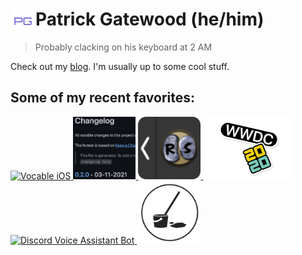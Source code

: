 <!-- Howdy, I'm playing around with the new personal README and trying out a few different ideas: 
- Dynamic list of pinned repository logos?
- Most recent star(s)?
-->

# <a href="https://patrickgatewood.com"><img src="https://github.com/pg8wood/website/blob/master/public_html/images/favicons/android-chrome-192x192.png" height=40 align="left"></a> Patrick Gatewood (he/him)
> Probably clacking on his keyboard at 2 AM

Check out my [blog](https://blog.patrickgatewood.com). I'm usually up to some cool stuff.

## Some of my recent favorites:

<!-- CSS, make dynamic? -->
<div display="inline">
  <a href="https://github.com/willowtreeapps/vocable-ios">
    <img alt="Vocable iOS" src="https://lh3.googleusercontent.com/NzoJUjzKIuilcA8T1cp2RGvcgd5bX7IZaD9wl75GOpbZS_Zd7U2eIpHcFkrxsrkSsB8" width="100"/>
  </a>
  
  <a href="https://github.com/pg8wood/changelog-generator">
    <img alt="Changelog Generator" src="https://github.com/pg8wood/pg8wood/blob/main/images/changelog.png" height="100"/>
  </a>
  
  <a href="https://github.com/pg8wood/OSRS-touch-bar">
    <img alt="OSRS Touch Bar" src="https://github.com/pg8wood/OSRS-touch-bar/blob/master/docs/appIcon.png" width="100"/>
  </a>
  
   <a href="https://github.com/pg8wood/wwdc-2020">
    <img alt="WWDC 2020 app" src="https://github.com/pg8wood/pg8wood/blob/main/images/wwdc2020.png" height="100"/>
  </a>
  
  <a href="https://github.com/pg8wood/discord-voice-assistant-bot">
    <img alt="Discord Voice Assistant Bot" src="https://camo.githubusercontent.com/658349eff48468722ebe840061546d98f1df11d8/68747470733a2f2f75706c6f61642e77696b696d656469612e6f72672f77696b6970656469612f636f6d6d6f6e732f352f35612f476f6f676c655f417373697374616e745f6c6f676f2e706e67" width="100"/>
  </a>
  
  <a href="https://github.com/pg8wood/charles-janitor">
    <img alt="Charles Janitor" src="https://github.com/pg8wood/charles-janitor/blob/master/Charles%20Janitor/Assets.xcassets/AppIcon.appiconset/cleaning-kit@512.png" width="100"/>
  </a>
</div>
